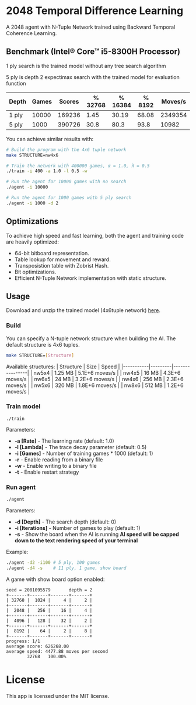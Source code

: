 # 2048 Temporal Difference Learning
 A 2048 agent with N-Tuple Network trained using Backward Temporal Coherence Learning.
 
## Benchmark (Intel® Core™ i5-8300H Processor)
1 ply search is the trained model without any tree search algorithm
 
5 ply is depth 2 expectimax search with the trained model for evaluation function

| Depth | Games | Scores | % 32768 | % 16384 | % 8192 | Moves/s |
|-------|-------|--------|---------|---------|--------|---------|
| 1 ply | 10000 | 169236 | 1.45    | 30.19   | 68.08  | 2349354 |
| 5 ply | 1000  | 390726 | 30.8    | 80.3    | 93.8   | 10982   |

You can achieve similar results with:

```sh
# Build the program with the 4x6 tuple network
make STRUCTURE=nw4x6

# Train the network with 400000 games, α = 1.0, λ = 0.5
./train -i 400 -a 1.0 -l 0.5 -w

# Run the agent for 10000 games with no search
./agent -i 10000

# Run the agent for 1000 games with 5 ply search
./agent -i 1000 -d 2
```

## Optimizations

 To achieve high speed and fast learning, both the agent and training code are heavily optimized:
 
 - 64-bit bitboard representation.
 - Table lookup for movement and reward.
 - Transposistion table with Zobrist Hash.
 - Bit optimizations.
 - Efficient N-Tuple Network implementation with static structure.
 
## Usage

Download and unzip the trained model (4x6tuple network) [here](../../releases/latest).

### Build

You can specify a N-tuple network structure when building the AI. The default structure is 4x6 tuples.

```sh
make STRUCTURE=[Structure]
```

Available structures:
| Structure | Size    | Speed          |
|-----------|---------|----------------|
| nw5x4     | 1.25 MB | 5.1E+6 moves/s |
| nw4x5     | 16 MB   | 4.3E+6 moves/s |
| nw6x5     | 24 MB   | 3.2E+6 moves/s |
| nw4x6     | 256 MB  | 2.3E+6 moves/s |
| nw5x6     | 320 MB  | 1.8E+6 moves/s |
| nw8x6     | 512 MB  | 1.2E+6 moves/s |

### Train model

```
./train
```
Parameters:
 + **-a [Rate]** - The learning rate (default: 1.0)
 + **-l [Lambda]** - The trace decay parameter (default: 0.5)
 + **-i [Games]** - Number of training games * 1000 (default: 1)
 + **-r** - Enable reading from a binary file
 + **-w** - Enable writing to a binary file
 + **-t** - Enable restart strategy
 
### Run agent

```sh
./agent
```
Parameters:
 
 + **-d [Depth]** - The search depth (default: 0)
 + **-i [Iterations]** - Number of games to play (default: 1)
 + **-s** - Show the board when the AI is running **AI speed will be capped down to the text rendering speed of your terminal**
  
Example:

```sh
./agent -d2 -i100 # 5 ply, 100 games
./agent -d4 -s    # 11 ply, 1 game, show board 	
```

A game with show board option enabled:

```
seed = 2081095579       depth = 2
+-------+-------+-------+-------+
| 32768 |  1024 |     4 |     2 |
+-------+-------+-------+-------+
|  2048 |   256 |    16 |     4 |
+-------+-------+-------+-------+
|  4096 |   128 |    32 |     2 |
+-------+-------+-------+-------+
|  8192 |    64 |     2 |     8 |
+-------+-------+-------+-------+
progress: 1/1
average score: 626268.00
average speed: 4477.88 moves per second
        32768   100.00%
```

# License

 This app is licensed under the MIT license.
